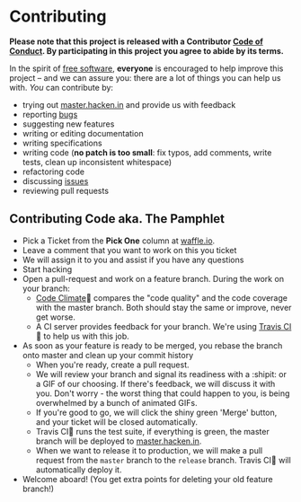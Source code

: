 # Contributing

**Please note that this project is released with a Contributor [Code of Conduct](CODE_OF_CONDUCT.md). By participating in this project you agree to abide by its terms.**

In the spirit of [free software](http://www.fsf.org/licensing/essays/free-sw.html), **everyone** is encouraged to help improve this project – and we can assure you: there are a lot of things you can help us with. *You* can contribute by:

* trying out [master.hacken.in](https://master.hacken.in) and provide us with feedback
* reporting [bugs](https://github.com/hacken-in/hacken-in/issues/new)
* suggesting new features
* writing or editing documentation
* writing specifications
* writing code (**no patch is too small**: fix typos, add comments, write tests, clean up inconsistent whitespace)
* refactoring code
* discussing [issues](https://github.com/hacken-in/hacken-in/issues?milestone=7&state=open)
* reviewing pull requests

## Contributing Code aka. The Pamphlet

* Pick a Ticket from the **Pick One** column at [waffle.io](http://waffle.io/hacken-in/hacken-in).
* Leave a comment that you want to work on this you ticket
* We will assign it to you and assist if you have any questions
* Start hacking
* Open a pull-request and work on a feature branch. During the work on your branch:
    * [Code Climate](http://codeclimate.com):rainbow: compares the "code quality" and the code coverage with the master branch. Both should stay the same or improve, never get worse.
    * A CI server provides feedback for your branch. We're using [Travis CI](http://travis-ci.org):construction_worker: to help us with this job.
* As soon as your feature is ready to be merged, you rebase the branch onto master and clean up your commit history
    * When you're ready, create a pull request.
    * We will review your branch and signal its readiness with a :shipit: or a GIF of our choosing. If there's feedback, we will discuss it with you. Don't worry - the worst thing that could happen to you, is being overwhelmed by a bunch of animated GIFs.
    * If you're good to go, we will click the shiny green 'Merge' button, and your ticket will be closed automatically.
    * Travis CI:construction_worker: runs the test suite, if everything is green, the master branch will be deployed to [master.hacken.in](https://master.hacken.in).
    * When we want to release it to production, we will make a pull request from the `master` branch to the `release` branch. Travis CI:construction_worker: will automatically deploy it.
* Welcome aboard! (You get extra points for deleting your old feature branch!)

